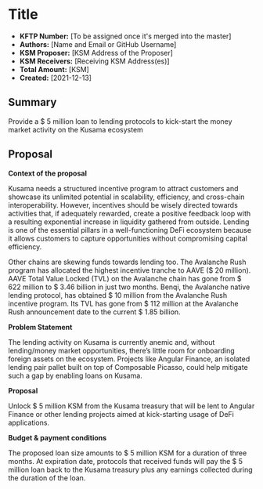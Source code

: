 
# Title


* **KFTP Number:** [To be assigned once it's merged into the master]
* **Authors:** [Name and Email or GitHub Username]
* **KSM Proposer:** [KSM Address of the Proposer]
* **KSM Receivers:** [Receiving KSM Address(es)]
* **Total Amount:** [KSM]
* **Created:** [2021-12-13]

## Summary

Provide a $ 5 million loan to lending protocols to kick-start the money market activity on the Kusama ecosystem


## Proposal

**Context of the proposal**

Kusama needs a structured incentive program to attract customers and showcase its unlimited potential in scalability, efficiency, and cross-chain interoperability.
However, incentives should be wisely directed towards activities that, if adequately rewarded, create a positive feedback loop with a resulting exponential increase in liquidity gathered from outside. 
Lending is one of the essential pillars in a well-functioning DeFi ecosystem because it allows customers to capture opportunities without compromising capital efficiency. 

Other chains are skewing funds towards lending too. The Avalanche Rush program has allocated the highest incentive tranche to AAVE ($ 20 million). 
AAVE Total Value Locked (TVL) on the Avalanche chain has gone from $ 622 million to $ 3.46 billion in just two months. 
Benqi, the Avalanche native lending protocol, has obtained $ 10 million from the Avalanche Rush incentive program.
Its TVL has gone from $ 112 million at the Avalanche Rush announcement date to the current $ 1.85 billion.

**Problem Statement**

The lending activity on Kusama is currently anemic and, without lending/money market opportunities, there’s little room for onboarding foreign assets on the ecosystem. 
Projects like Angular Finance, an isolated lending pair pallet built on top of Composable Picasso, could help mitigate such a gap by enabling loans on Kusama.

**Proposal**

 Unlock $ 5 million KSM from the Kusama treasury that will be lent to Angular Finance or other lending projects aimed at kick-starting usage of DeFi applications. 

**Budget & payment conditions**

The proposed loan size amounts to $ 5 million KSM for a duration of three months. At expiration date, protocols that received funds will pay the $ 5 million loan back to the Kusama treasury plus any earnings collected during the duration of the loan.


